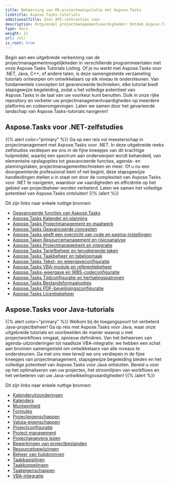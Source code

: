 ```yaml
---
title: Beheersing van MS-projectmanipulatie met Aspose.Tasks
linktitle: Aspose.Tasks-tutorials
additionalTitle: Stel API-referenties voor
description: Ontgrendel projectmanagementvaardigheden! Ontdek Aspose.Tasks-tutorials voor .NET, Java, C++ en meer. Verbeter moeiteloos uw vaardigheden in meerdere talen.
type: docs
weight: 11
url: /nl/
is_root: true
---
```


Begin aan een uitgebreide verkenning van de projectmanagementmogelijkheden in verschillende programmeertalen met onze Aspose.Tasks Tutorials Listing. Of je nu werkt met Aspose.Tasks voor .NET, Java, C++, of andere talen, is deze samengestelde verzameling tutorials ontworpen om ontwikkelaars op elk niveau te ondersteunen. Van fundamentele concepten tot geavanceerde technieken, elke tutorial biedt stapsgewijze begeleiding, zodat u het volledige potentieel van Aspose.Tasks in de taal van uw voorkeur kunt benutten. Duik in onze rijke repository en verbeter uw projectmanagementvaardigheden op meerdere platforms en codeeromgevingen. Laten we samen door het gevarieerde landschap van Aspose.Tasks-tutorials navigeren!

## Aspose.Tasks voor .NET-zelfstudies
{{% alert color="primary" %}}
Ga op een reis vol meesterschap in projectmanagement met Aspose.Tasks voor .NET. In deze uitgebreide reeks zelfstudies verdiepen we ons in de fijne kneepjes van dit krachtige hulpmiddel, waarbij een spectrum aan onderwerpen wordt behandeld, van elementaire opslagopties tot geavanceerde functies, agenda- en planningstaken, projectmanagementtechnieken en meer. Of u nu een doorgewinterde professional bent of net begint, deze stapsgewijze handleidingen stellen u in staat om door de complexiteit van Aspose.Tasks voor .NET te navigeren, waardoor uw vaardigheden en efficiëntie op het gebied van projectbeheer worden verbeterd. Laten we samen het volledige potentieel van Aspose.Tasks ontsluiten!
{{% /alert %}}

Dit zijn links naar enkele nuttige bronnen:
 
- [Geavanceerde functies van Aspose.Tasks](./net/advanced-features/)
- [Aspose.Tasks Kalender en planning](./net/calendar-scheduling/)
- [Aspose.Tasks Projectmanagement en maatwerk](./net/tasks-project-management/)
- [Aspose.Tasks Geavanceerde concepten](./net/advanced-concepts/)
- [Aspose.Tasks geeft een overzicht van code en pagina-instellingen](./net/outline-code-page-settings/)
- [Aspose.Taken Resourcemanagement en risicoanalyse](./net/resource-risk-analysis/)
- [Aspose.Tasks Projectmanagement en integratie](./net/project-management-integration/)
- [Aspose.Tasks Tariefbeheer en terugkerende taken](./net/rate-recurring-tasks/)
- [Aspose.Tasks Taakbeheer en tabelopmaak](./net/task-table-management/)
- [Aspose.Tasks Tekst- en weergaveconfiguratie](./net/text-view-configuration/)
- [Aspose.Tasks VBA-module en referentiebeheer](./net/vba-module-reference/)
- [Aspose.Tasks-weergave en WBS-codeconfiguratie](./net/view-wbs-code-configuration/)
- [Aspose.Tasks Tijdconfiguratie en herhalingspatronen](./net/time-recurrence-configuration/)
- [Aspose.Tasks Bestandsformaatopties](./net/file-format-options/)
- [Aspose.Tasks PDF-beveiligingsconfiguratie](./net/pdf-security-configuration/)
- [Aspose.Tasks Licentiebeheer](./net/license-management/)

## Aspose.Tasks voor Java-tutorials
{{% alert color="primary" %}}
Welkom bij de toegangspoort tot verbeterd Java-projectbeheer! Ga op reis met Aspose.Tasks voor Java, waar onze uitgebreide tutorials en voorbeelden de manier waarop u met projectworkflows omgaat, opnieuw definiëren. Van het beheersen van agenda-uitzonderingen tot naadloze VBA-integratie: we hebben een schat aan bronnen samengesteld om ontwikkelaars van alle niveaus te ondersteunen. Ga met ons mee terwijl we ons verdiepen in de fijne kneepjes van projectmanagement, stapsgewijze begeleiding bieden en het volledige potentieel van Aspose.Tasks voor Java ontsluiten. Bereid u voor op het optimaliseren van uw projecten, het stroomlijnen van workflows en het verbeteren van uw Java-ontwikkelingsvaardigheden!
{{% /alert %}}

Dit zijn links naar enkele nuttige bronnen:

- [Kalenderuitzonderingen](./java/calendar-exceptions/)
- [Kalenders](./java/calendars/)
- [Munteenheid](./java/currency/)
- [Formules](./java/formulas/)
- [Projecteigenschappen](./java/project-properties/)
- [Valuta-eigenschappen](./java/currency-properties/)
- [Projectconfiguratie](./java/project-configuration/)
- [Project management](./java/project-management/)
- [Projectgegevens lezen](./java/project-data-reading/)
- [Bewerkingen van projectbestanden](./java/project-file-operations/)
- [Resourcetoewijzingen](./java/resource-assignments/)
- [Beheer van hulpbronnen](./java/resource-management/)
- [Taakbasislijnen](./java/task-baselines/)
- [Taakkoppelingen](./java/task-links/)
- [Taakeigenschappen](./java/task-properties/)
- [VBA-integratie](./java/vba-integration/)